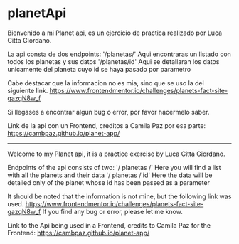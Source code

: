 # planetApi

Bienvenido a mi Planet api, es un ejercicio de practica realizado por Luca Citta Giordano.

La api consta de dos endpoints:
'/planetas/' Aqui encontraras un listado con todos los planetas y sus datos
'/planetas/id' Aqui se detallaran los datos unicamente del planeta cuyo id se haya pasado por parametro

Cabe destacar que la informacion no es mia, sino que se uso la del siguiente link.
https://www.frontendmentor.io/challenges/planets-fact-site-gazqN8w_f

Si llegases a encontrar algun bug o error, por favor hacermelo saber.

Link de la api con un Frontend, creditos a Camila Paz por esa parte:
https://cambpaz.github.io/planet-app/


------------------------------------------------------------------------------------------------------------------------

Welcome to my Planet api, it is a practice exercise by Luca Citta Giordano.

Endpoints of the api consists of two:
'/ planetas /' Here you will find a list with all the planets and their data
'/ planetas / id' Here the data will be detailed only of the planet whose id has been passed as a parameter

It should be noted that the information is not mine, but the following link was used.
https://www.frontendmentor.io/challenges/planets-fact-site-gazqN8w_f
If you find any bug or error, please let me know.

Link to the Api being used in a Frontend, credits to Camila Paz for the Frontend:
https://cambpaz.github.io/planet-app/
